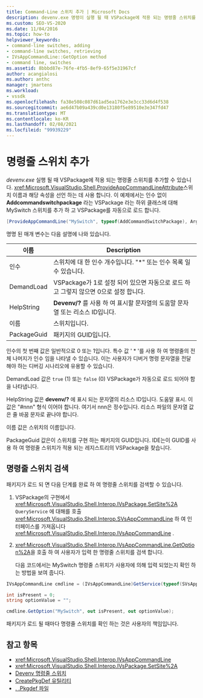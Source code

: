 ```yaml
---
title: Command-Line 스위치 추가 | Microsoft Docs
description: devenv.exe 명령이 실행 될 때 VSPackage에 적용 되는 명령줄 스위치를 추가 하는 방법에 대해 알아봅니다.
ms.custom: SEO-VS-2020
ms.date: 11/04/2016
ms.topic: how-to
helpviewer_keywords:
- command-line switches, adding
- command-line switches, retrieving
- IVsAppCommandLine::GetOption method
- command line, switches
ms.assetid: 8bbbd87e-76fe-4fb5-8ef9-65f5e31967cf
author: acangialosi
ms.author: anthc
manager: jmartens
ms.workload:
- vssdk
ms.openlocfilehash: fa38e508c087d61ad5ea1762e3e3cc33d6d4f538
ms.sourcegitcommit: ae6d47b09a439cd0e13180f5e89510e3e347fd47
ms.translationtype: MT
ms.contentlocale: ko-KR
ms.lasthandoff: 02/08/2021
ms.locfileid: "99939229"
---
```

# <a name="add-command-line-switches"></a>명령줄 스위치 추가
*devenv.exe* 실행 될 때 VSPackage에 적용 되는 명령줄 스위치를 추가할 수 있습니다. <xref:Microsoft.VisualStudio.Shell.ProvideAppCommandLineAttribute>스위치 이름과 해당 속성을 선언 하는 데 사용 합니다. 이 예제에서는 인수 없이 **Addcommandswitchpackage** 라는 VSPackage 라는 하위 클래스에 대해 MySwitch 스위치를 추가 하 고 VSPackage를 자동으로 로드 합니다.

```csharp
[ProvideAppCommandLine("MySwitch", typeof(AddCommandSwitchPackage), Arguments = "0", DemandLoad = 1)]
```

 명명 된 매개 변수는 다음 설명에 나와 있습니다.

|이름|Description|
|-|-|
| 인수 | 스위치에 대 한 인수 개수입니다. "*" 또는 인수 목록 일 수 있습니다. |
| DemandLoad | VSPackage가 1로 설정 되어 있으면 자동으로 로드 하 고 그렇지 않으면 0으로 설정 합니다. |
| HelpString | **Devenv/?** 를 사용 하 여 표시할 문자열의 도움말 문자열 또는 리소스 ID입니다. |
| 이름 | 스위치입니다. |
| PackageGuid | 패키지의 GUID입니다. |

 인수의 첫 번째 값은 일반적으로 0 또는 1입니다. 특수 값 ' * '를 사용 하 여 명령줄의 전체 나머지가 인수 임을 나타낼 수 있습니다. 이는 사용자가 디버거 명령 문자열을 전달 해야 하는 디버깅 시나리오에 유용할 수 있습니다.

 DemandLoad 값은 `true` (1) 또는 `false` (0) VSPackage가 자동으로 로드 되어야 함을 나타냅니다.

 HelpString 값은 **devenv/?** 에 표시 되는 문자열의 리소스 ID입니다. 도움말 표시. 이 값은 "#nnn" 형식 이어야 합니다. 여기서 nnn은 정수입니다. 리소스 파일의 문자열 값은 줄 바꿈 문자로 끝나야 합니다.

 이름 값은 스위치의 이름입니다.

 PackageGuid 값은이 스위치를 구현 하는 패키지의 GUID입니다. IDE는이 GUID를 사용 하 여 명령줄 스위치가 적용 되는 레지스트리의 VSPackage을 찾습니다.

## <a name="retrieve-command-line-switches"></a>명령줄 스위치 검색
 패키지가 로드 되 면 다음 단계를 완료 하 여 명령줄 스위치를 검색할 수 있습니다.

1. VSPackage의 구현에서 <xref:Microsoft.VisualStudio.Shell.Interop.IVsPackage.SetSite%2A> `QueryService` 에 대해를 호출 <xref:Microsoft.VisualStudio.Shell.Interop.SVsAppCommandLine> 하 여 인터페이스를 가져옵니다 <xref:Microsoft.VisualStudio.Shell.Interop.IVsAppCommandLine> .

2. <xref:Microsoft.VisualStudio.Shell.Interop.IVsAppCommandLine.GetOption%2A>을 호출 하 여 사용자가 입력 한 명령줄 스위치를 검색 합니다.

   다음 코드에서는 MySwitch 명령줄 스위치가 사용자에 의해 입력 되었는지 확인 하는 방법을 보여 줍니다.

```csharp
IVsAppCommandLine cmdline = (IVsAppCommandLine)GetService(typeof(SVsAppCommandLine));

int isPresent = 0;
string optionValue = "";

cmdline.GetOption("MySwitch", out isPresent, out optionValue);
```

 패키지가 로드 될 때마다 명령줄 스위치를 확인 하는 것은 사용자의 책임입니다.

## <a name="see-also"></a>참고 항목
- <xref:Microsoft.VisualStudio.Shell.Interop.IVsAppCommandLine>
- <xref:Microsoft.VisualStudio.Shell.Interop.IVsPackage.SetSite%2A>
- [Devenv 명령줄 스위치](../ide/reference/devenv-command-line-switches.md)
- [CreatePkgDef 유틸리티](../extensibility/internals/createpkgdef-utility.md)
- [. .Pkgdef 파일](https://devblogs.microsoft.com/visualstudio/whats-a-pkgdef-and-why/)

